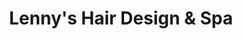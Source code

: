 ---
title: "Lenny's Hair Design & Spa"
url: /zanesville/lennys-hair-design-and-spa/
shop: hairdresser
---